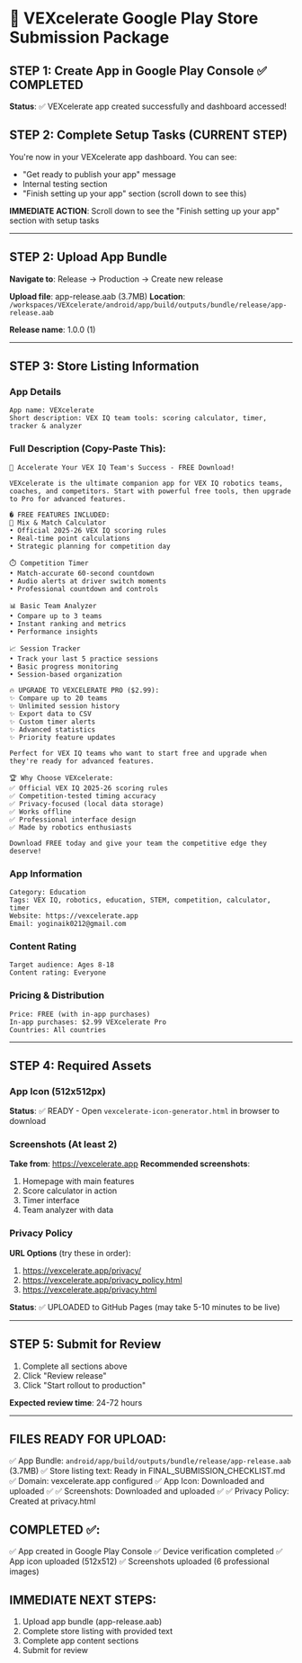 # 🚀 VEXcelerate Google Play Store Submission Package

## STEP 1: Create App in Google Play Console ✅ COMPLETED

**Status**: ✅ VEXcelerate app created successfully and dashboard accessed!

## STEP 2: Complete Setup Tasks (CURRENT STEP)

You're now in your VEXcelerate app dashboard. You can see:
- "Get ready to publish your app" message
- Internal testing section
- "Finish setting up your app" section (scroll down to see this)

**IMMEDIATE ACTION**: Scroll down to see the "Finish setting up your app" section with setup tasks

---

## STEP 2: Upload App Bundle

**Navigate to**: Release → Production → Create new release

**Upload file**: app-release.aab (3.7MB)
**Location**: `/workspaces/VEXcelerate/android/app/build/outputs/bundle/release/app-release.aab`

**Release name**: 1.0.0 (1)

---

## STEP 3: Store Listing Information

### App Details
```
App name: VEXcelerate
Short description: VEX IQ team tools: scoring calculator, timer, tracker & analyzer
```

### Full Description (Copy-Paste This):
```
🚀 Accelerate Your VEX IQ Team's Success - FREE Download!

VEXcelerate is the ultimate companion app for VEX IQ robotics teams, coaches, and competitors. Start with powerful free tools, then upgrade to Pro for advanced features.

� FREE FEATURES INCLUDED:
🧮 Mix & Match Calculator
• Official 2025-26 VEX IQ scoring rules
• Real-time point calculations
• Strategic planning for competition day

⏱️ Competition Timer
• Match-accurate 60-second countdown
• Audio alerts at driver switch moments
• Professional countdown and controls

📊 Basic Team Analyzer
• Compare up to 3 teams
• Instant ranking and metrics
• Performance insights

📈 Session Tracker
• Track your last 5 practice sessions
• Basic progress monitoring
• Session-based organization

🔥 UPGRADE TO VEXCELERATE PRO ($2.99):
✨ Compare up to 20 teams
✨ Unlimited session history
✨ Export data to CSV
✨ Custom timer alerts
✨ Advanced statistics
✨ Priority feature updates

Perfect for VEX IQ teams who want to start free and upgrade when they're ready for advanced features.

🏆 Why Choose VEXcelerate:
✅ Official VEX IQ 2025-26 scoring rules
✅ Competition-tested timing accuracy
✅ Privacy-focused (local data storage)
✅ Works offline
✅ Professional interface design
✅ Made by robotics enthusiasts

Download FREE today and give your team the competitive edge they deserve!
```

### App Information
```
Category: Education
Tags: VEX IQ, robotics, education, STEM, competition, calculator, timer
Website: https://vexcelerate.app
Email: yoginaik0212@gmail.com
```

### Content Rating
```
Target audience: Ages 8-18
Content rating: Everyone
```

### Pricing & Distribution
```
Price: FREE (with in-app purchases)
In-app purchases: $2.99 VEXcelerate Pro
Countries: All countries
```

---

## STEP 4: Required Assets

### App Icon (512x512px)
**Status**: ✅ READY - Open `vexcelerate-icon-generator.html` in browser to download

### Screenshots (At least 2)
**Take from**: https://vexcelerate.app
**Recommended screenshots**:
1. Homepage with main features
2. Score calculator in action
3. Timer interface
4. Team analyzer with data

### Privacy Policy
**URL Options** (try these in order):
1. https://vexcelerate.app/privacy/ 
2. https://vexcelerate.app/privacy_policy.html
3. https://vexcelerate.app/privacy.html

**Status**: ✅ UPLOADED to GitHub Pages (may take 5-10 minutes to be live)

---

## STEP 5: Submit for Review

1. Complete all sections above
2. Click "Review release"
3. Click "Start rollout to production"

**Expected review time**: 24-72 hours

---

## FILES READY FOR UPLOAD:
✅ App Bundle: `android/app/build/outputs/bundle/release/app-release.aab` (3.7MB)
✅ Store listing text: Ready in FINAL_SUBMISSION_CHECKLIST.md
✅ Domain: vexcelerate.app configured
✅ App Icon: Downloaded and uploaded ✅
✅ Screenshots: Downloaded and uploaded ✅
✅ Privacy Policy: Created at privacy.html

## COMPLETED ✅:
✅ App created in Google Play Console
✅ Device verification completed
✅ App icon uploaded (512x512)
✅ Screenshots uploaded (6 professional images)

## IMMEDIATE NEXT STEPS:
1. Upload app bundle (app-release.aab)
2. Complete store listing with provided text
3. Complete app content sections
4. Submit for review